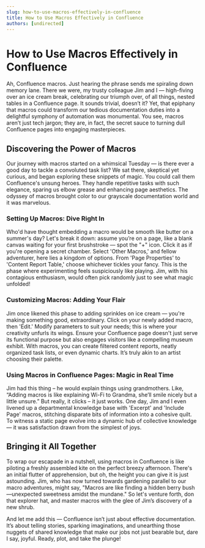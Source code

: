 ```yaml
---
slug: how-to-use-macros-effectively-in-confluence
title: How to Use Macros Effectively in Confluence
authors: [undirected]
---
```


# How to Use Macros Effectively in Confluence

Ah, Confluence macros. Just hearing the phrase sends me spiraling down memory lane. There we were, my trusty colleague Jim and I — high-fiving over an ice cream break, celebrating our triumph over, of all things, nested tables in a Confluence page. It sounds trivial, doesn’t it? Yet, that epiphany that macros could transform our tedious documentation duties into a delightful symphony of automation was monumental. You see, macros aren’t just tech jargon; they are, in fact, the secret sauce to turning dull Confluence pages into engaging masterpieces.

## Discovering the Power of Macros

Our journey with macros started on a whimsical Tuesday — is there ever a good day to tackle a convoluted task list? We sat there, skeptical yet curious, and began exploring these snippets of magic. You could call them Confluence's unsung heroes. They handle repetitive tasks with such elegance, sparing us elbow grease and enhancing page aesthetics. The odyssey of macros brought color to our grayscale documentation world and it was marvelous.

### Setting Up Macros: Dive Right In

Who'd have thought embedding a macro would be smooth like butter on a summer's day? Let's break it down: assume you’re on a page, like a blank canvas waiting for your first brushstroke — spot the "+" icon. Click it as if you're opening a secret chamber. Select 'Other Macros,' and fellow adventurer, here lies a kingdom of options. From 'Page Properties' to 'Content Report Table,' choose whichever tickles your fancy. This is the phase where experimenting feels suspiciously like playing. Jim, with his contagious enthusiasm, would often pick randomly just to see what magic unfolded!

### Customizing Macros: Adding Your Flair

Jim once likened this phase to adding sprinkles on ice cream — you're making something good, extraordinary. Click on your newly added macro, then 'Edit.' Modify parameters to suit your needs; this is where your creativity unfurls its wings. Ensure your Confluence page doesn't just serve its functional purpose but also engages visitors like a compelling museum exhibit. With macros, you can create filtered content reports, neatly organized task lists, or even dynamic charts. It’s truly akin to an artist choosing their palette.

### Using Macros in Confluence Pages: Magic in Real Time

Jim had this thing – he would explain things using grandmothers. Like, “Adding macros is like explaining Wi-Fi to Grandma, she’ll smile nicely but a little unsure.” But really, it clicks – it just works. One day, Jim and I even livened up a departmental knowledge base with 'Excerpt' and 'Include Page' macros, stitching disparate bits of information into a cohesive quilt. To witness a static page evolve into a dynamic hub of collective knowledge — it was satisfaction drawn from the simplest of joys.

## Bringing it All Together

To wrap our escapade in a nutshell, using macros in Confluence is like piloting a freshly assembled kite on the perfect breezy afternoon. There's an initial flutter of apprehension, but oh, the height you can give it is just astounding. Jim, who has now turned towards gardening parallel to our macro adventures, might say, "Macros are like finding a hidden berry bush—unexpected sweetness amidst the mundane." So let's venture forth, don that explorer hat, and master macros with the glee of Jim’s discovery of a new shrub.

And let me add this — Confluence isn’t just about effective documentation. It’s about telling stories, sparking imaginations, and unearthing those nuggets of shared knowledge that make our jobs not just bearable but, dare I say, joyful. Ready, plot, and take the plunge!
